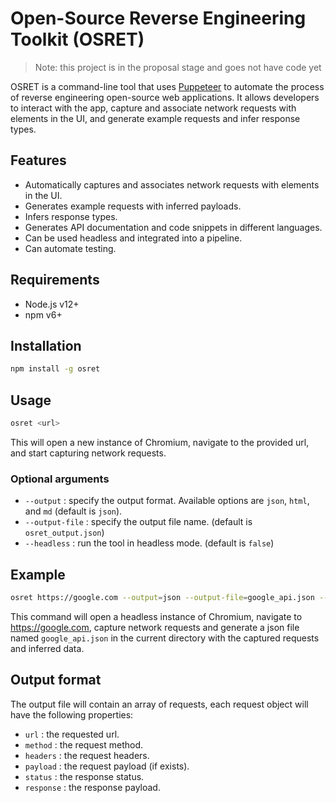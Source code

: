 # Open-Source Reverse Engineering Toolkit (OSRET)

> Note: this project is in the proposal stage and goes not have code yet

OSRET is a command-line tool that uses [Puppeteer](https://github.com/puppeteer/puppeteer) to automate the process of reverse engineering open-source web applications. It allows developers to interact with the app, capture and associate network requests with elements in the UI, and generate example requests and infer response types.

## Features
- Automatically captures and associates network requests with elements in the UI.
- Generates example requests with inferred payloads.
- Infers response types.
- Generates API documentation and code snippets in different languages.
- Can be used headless and integrated into a pipeline.
- Can automate testing.

## Requirements
- Node.js v12+
- npm v6+

## Installation
```sh
npm install -g osret
```

## Usage
```sh
osret <url>
```

This will open a new instance of Chromium, navigate to the provided url, and start capturing network requests.

### Optional arguments
- `--output` : specify the output format. Available options are `json`, `html`, and `md` (default is `json`).
- `--output-file` : specify the output file name. (default is `osret_output.json`)
- `--headless` : run the tool in headless mode. (default is `false`)

## Example
```sh
osret https://google.com --output=json --output-file=google_api.json --headless
```

This command will open a headless instance of Chromium, navigate to https://google.com, capture network requests and generate a json file named `google_api.json` in the current directory with the captured requests and inferred data.

## Output format
The output file will contain an array of requests, each request object will have the following properties:
- `url` : the requested url.
- `method` : the request method.
- `headers` : the request headers.
- `payload` : the request payload (if exists).
- `status` : the response status.
- `response` : the response payload.
